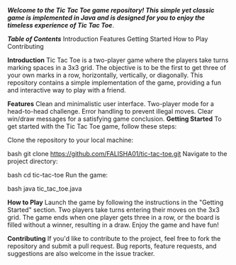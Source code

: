***Welcome to the Tic Tac Toe game repository! This simple yet classic game is implemented in Java and is designed for you to enjoy the timeless experience of Tic Tac Toe***.

***Table of Contents***
Introduction
Features
Getting Started
How to Play
Contributing

__Introduction__
Tic Tac Toe is a two-player game where the players take turns marking spaces in a 3x3 grid. The objective is to be the first to get three of your own marks in a row, horizontally, vertically, or diagonally. This repository contains a simple implementation of the game, providing a fun and interactive way to play with a friend.

__Features__
Clean and minimalistic user interface.
Two-player mode for a head-to-head challenge.
Error handling to prevent illegal moves.
Clear win/draw messages for a satisfying game conclusion.
__Getting Started__
To get started with the Tic Tac Toe game, follow these steps:

Clone the repository to your local machine:

bash
git clone https://github.com/FALISHA01/tic-tac-toe.git
Navigate to the project directory:

bash
cd tic-tac-toe
Run the game:

bash
java tic_tac_toe.java


__How to Play__
Launch the game by following the instructions in the "Getting Started" section.
Two players take turns entering their moves on the 3x3 grid.
The game ends when one player gets three in a row, or the board is filled without a winner, resulting in a draw.
Enjoy the game and have fun!

__Contributing__
If you'd like to contribute to the project, feel free to fork the repository and submit a pull request. Bug reports, feature requests, and suggestions are also welcome in the issue tracker.
